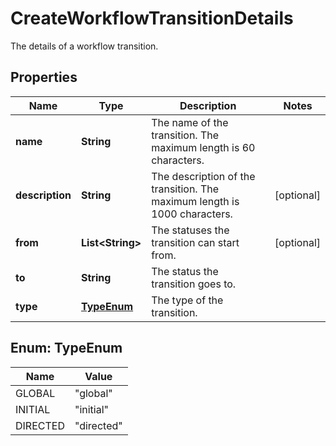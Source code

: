 

# CreateWorkflowTransitionDetails

The details of a workflow transition.

## Properties

Name | Type | Description | Notes
------------ | ------------- | ------------- | -------------
**name** | **String** | The name of the transition. The maximum length is 60 characters. | 
**description** | **String** | The description of the transition. The maximum length is 1000 characters. |  [optional]
**from** | **List&lt;String&gt;** | The statuses the transition can start from. |  [optional]
**to** | **String** | The status the transition goes to. | 
**type** | [**TypeEnum**](#TypeEnum) | The type of the transition. | 



## Enum: TypeEnum

Name | Value
---- | -----
GLOBAL | &quot;global&quot;
INITIAL | &quot;initial&quot;
DIRECTED | &quot;directed&quot;



